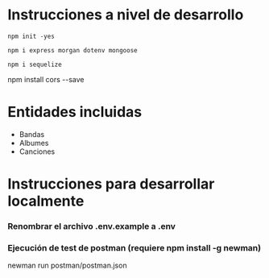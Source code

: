 # Instrucciones a nivel de desarrollo
`npm init -yes`

`npm i express morgan dotenv mongoose`

`npm i sequelize`


npm install cors --save
# Entidades incluidas
- Bandas 
- Albumes 
- Canciones


# Instrucciones para desarrollar localmente
### Renombrar el archivo .env.example a .env

### Ejecución de test de postman (requiere npm install -g newman)
newman run postman/postman.json 
